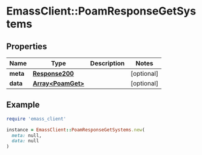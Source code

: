 # EmassClient::PoamResponseGetSystems

## Properties

| Name | Type | Description | Notes |
| ---- | ---- | ----------- | ----- |
| **meta** | [**Response200**](Response200.md) |  | [optional] |
| **data** | [**Array&lt;PoamGet&gt;**](PoamGet.md) |  | [optional] |

## Example

```ruby
require 'emass_client'

instance = EmassClient::PoamResponseGetSystems.new(
  meta: null,
  data: null
)
```

